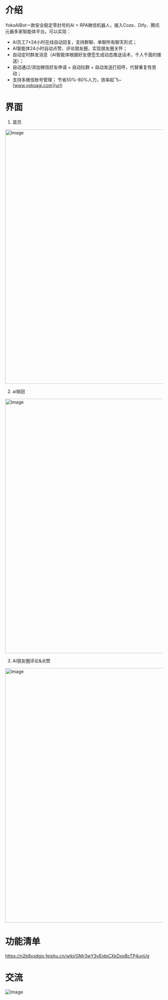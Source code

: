 # 介绍
YokoAIBot一款安全稳定零封号的AI + RPA微信机器人，接入Coze、Dify、腾讯元器多家智能体平台。可以实现：
 -  AI员工7*24小时在线自动回复，支持群聊、单聊所有聊天形式；
 - AI智能体24小时自动点赞、评论朋友圈，实现朋友圈关怀；
 - 自动定时群发消息（AI智能体根据好友便签生成动态推送话术，千人千面的推送）；
 - 自动通过/添加微信好友申请 + 自动拉群 + 自动发送打招呼，代替重复性劳动；
 - 支持多微信账号管理；
节省50%-80%人力，效率起飞~
[www.yokoagi.com](url)

# 界面

1. 首页

<img width="664" height="811" alt="Image" src="https://github.com/user-attachments/assets/229321a2-60b3-48a3-bb64-3a50f8b92b8b" />

2. ai销冠

<img width="664" height="811" alt="Image" src="https://github.com/user-attachments/assets/a02368ec-5098-4bac-9c10-f24356230d97" />

3. AI朋友圈评论&点赞

<img width="664" height="811" alt="Image" src="https://github.com/user-attachments/assets/64127c51-cb3a-47ef-9328-efa8663184e1" />


# 功能清单

https://n2b8xxdgjx.feishu.cn/wiki/GMr3wY3yEidpCXkDxpBcTP4unUg


# 交流

![Image](https://github.com/user-attachments/assets/46003d7e-53e2-468e-a2e4-e4c24bdbb1ac)
